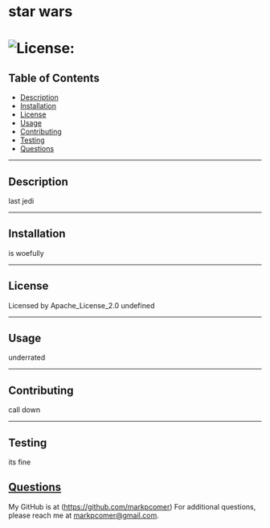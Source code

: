  
# star wars
# ![License:](https://img.shields.io/badge/license-Apache_License_2.0-blue)

## Table of Contents 

* [Description](#description)
* [Installation](#installation)
* [License](#license)
* [Usage](#usage)
* [Contributing](#contributing)
* [Testing](#testing)
* [Questions](#questions)

___

## Description
last jedi

___

## Installation
is woefully

___

## License
Licensed by Apache_License_2.0
undefined

___

## Usage
 underrated

___

## Contributing
call down

___

## Testing 
its fine



## [Questions](#table-of-contents)
My GitHub is at (https://github.com/markpcomer)
For additional questions, please reach me at markpcomer@gmail.com.
